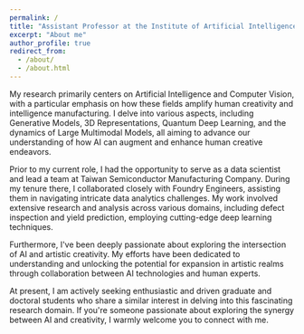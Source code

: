 ```yaml
---
permalink: /
title: "Assistant Professor at the Institute of Artificial Intelligence Innovation, NYCU"
excerpt: "About me"
author_profile: true
redirect_from: 
  - /about/
  - /about.html
---
```


My research primarily centers on Artificial Intelligence and Computer Vision, with a particular emphasis on how these fields amplify human creativity and intelligence manufacturing. I delve into various aspects, including Generative Models, 3D Representations, Quantum Deep Learning, and the dynamics of Large Multimodal Models, all aiming to advance our understanding of how AI can augment and enhance human creative endeavors.

Prior to my current role, I had the opportunity to serve as a data scientist and lead a team at Taiwan Semiconductor Manufacturing Company. During my tenure there, I collaborated closely with Foundry Engineers, assisting them in navigating intricate data analytics challenges. My work involved extensive research and analysis across various domains, including defect inspection and yield prediction, employing cutting-edge deep learning techniques.

Furthermore, I've been deeply passionate about exploring the intersection of AI and artistic creativity. My efforts have been dedicated to understanding and unlocking the potential for expansion in artistic realms through collaboration between AI technologies and human experts.

At present, I am actively seeking enthusiastic and driven graduate and doctoral students who share a similar interest in delving into this fascinating research domain. If you're someone passionate about exploring the synergy between AI and creativity, I warmly welcome you to connect with me.
